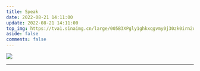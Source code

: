 ```yaml
---
title: Speak
date: 2022-08-21 14:11:00
update: 2022-08-21 14:11:00
top_img: https://tva1.sinaimg.cn/large/005B3XPgly1ghkxqgvmy0j30zk0irn2q.jpg
aside: false
comments: false
---
```


<!-- CSS -->
<link href="https://unpkg.com/artalk@2.3.4/dist/Artalk.css" rel="stylesheet">
<link rel="stylesheet" href="https://cdn.staticfile.org/highlight.js/10.6.0/styles/atom-one-dark.min.css" />
<div class='content'>
  <img src='https://bu.dusays.com/2022/05/01/626e88f349943.gif'>
</div>
<hr />
<div class='ispeak-comment'></div>
<!-- JS -->
<script src="https://unpkg.com/artalk@2.3.4/dist/Artalk.js"></script>
<script src="https://unpkg.com/marked@4.0.18/marked.min.js"></script>
<script src="https://cdn.staticfile.org/highlight.js/10.6.0/highlight.min.js"></script>
<script>
  const searchParams = new URLSearchParams(window.location.search);
  const speakId = searchParams.get('q');
  const path = window.location.pathname;
  const apiURL = 'https://kkapi.vercel.app/api/ispeak';
  const markedRender = (body, loading_img='https://bu.dusays.com/2022/05/01/626e88f349943.gif') => {
    const renderer = {
      image(href, title, text) {
        return `<a href="${href}" target="_blank" data-fancybox="group" class="fancybox">
            <img speak-src="${href}" src=${loading_img} alt='${text}'>
            </a>`
      }
    }
    marked.setOptions({
      renderer: new marked.Renderer(),
      highlight: function (code) {
        if (hljs) {
          return hljs.highlightAuto(code).value
        } else {
          return code
        }
      },
      pedantic: false,
      gfm: true,
      tables: true,
      breaks: true,
      sanitize: false,
      smartLists: true,
      smartypants: false,
      xhtml: false
    })
    marked.use({ renderer })
    return marked.parse(body)
  }
  fetch(`${apiURL}/get/${speakId}`)
  .then(response => response.json())
  .then(res => {
    const data = res.data;
    if(data){
      const {title,content} = data;
      const contentSub = content.substring(0, 30);
      document.querySelector('.content').innerHTML = markedRender(content);
      if(title){
        document.title = title;
      }
      new Artalk({
        el: '.ispeak-comment',
        pageKey: path + '?q=' + speakId,
        pageTitle: title || contentSub,
        server: 'https://artalk.wyblog.repl.co',
        site: 'speak', // 你的站点名
        useBackendConf: true,
      })
    }
  });
  
</script>
